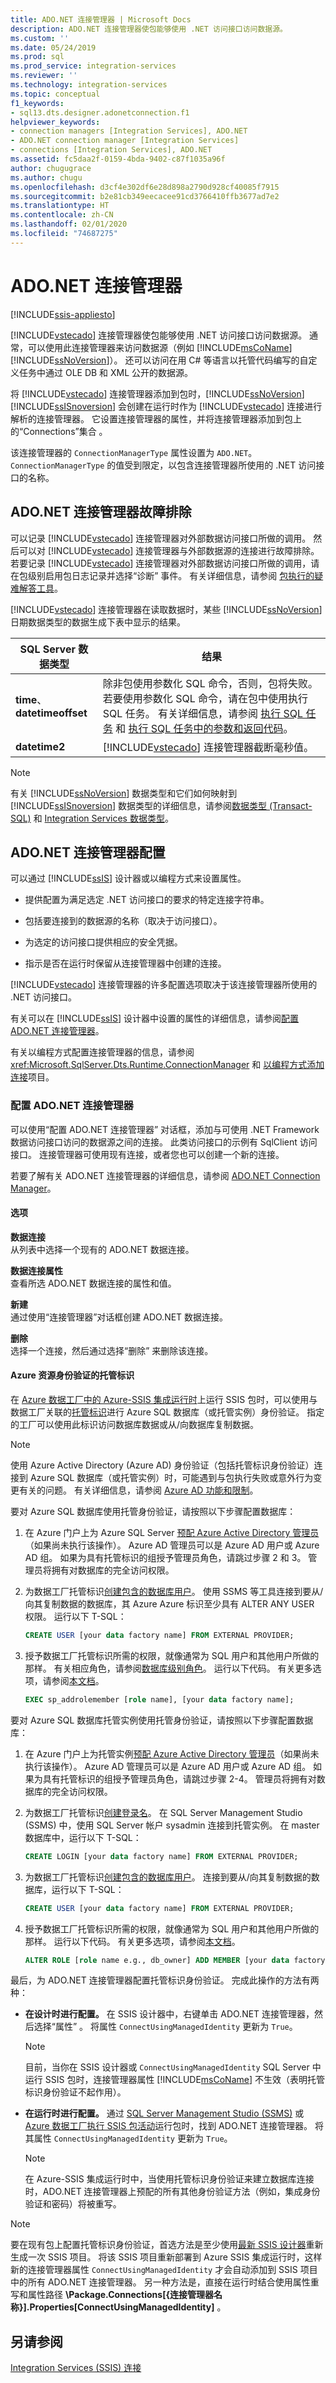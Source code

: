 ```yaml
---
title: ADO.NET 连接管理器 | Microsoft Docs
description: ADO.NET 连接管理器使包能够使用 .NET 访问接口访问数据源。
ms.custom: ''
ms.date: 05/24/2019
ms.prod: sql
ms.prod_service: integration-services
ms.reviewer: ''
ms.technology: integration-services
ms.topic: conceptual
f1_keywords:
- sql13.dts.designer.adonetconnection.f1
helpviewer_keywords:
- connection managers [Integration Services], ADO.NET
- ADO.NET connection manager [Integration Services]
- connections [Integration Services], ADO.NET
ms.assetid: fc5daa2f-0159-4bda-9402-c87f1035a96f
author: chugugrace
ms.author: chugu
ms.openlocfilehash: d3cf4e302df6e28d898a2790d928cf40085f7915
ms.sourcegitcommit: b2e81cb349eecacee91cd3766410ffb3677ad7e2
ms.translationtype: HT
ms.contentlocale: zh-CN
ms.lasthandoff: 02/01/2020
ms.locfileid: "74687275"
---
```

# <a name="adonet-connection-manager"></a>ADO.NET 连接管理器

[!INCLUDE[ssis-appliesto](../../includes/ssis-appliesto-ssvrpluslinux-asdb-asdw-xxx.md)]


[!INCLUDE[vstecado](../../includes/vstecado-md.md)] 连接管理器使包能够使用 .NET 访问接口访问数据源。 通常，可以使用此连接管理器来访问数据源（例如 [!INCLUDE[msCoName](../../includes/msconame-md.md)] [!INCLUDE[ssNoVersion](../../includes/ssnoversion-md.md)]）。 还可以访问在用 C# 等语言以托管代码编写的自定义任务中通过 OLE DB 和 XML 公开的数据源。  
  
将 [!INCLUDE[vstecado](../../includes/vstecado-md.md)] 连接管理器添加到包时，[!INCLUDE[ssNoVersion](../../includes/ssnoversion-md.md)] [!INCLUDE[ssISnoversion](../../includes/ssisnoversion-md.md)] 会创建在运行时作为 [!INCLUDE[vstecado](../../includes/vstecado-md.md)] 连接进行解析的连接管理器。 它设置连接管理器的属性，并将连接管理器添加到包上的“Connections”集合  。  
  
该连接管理器的 `ConnectionManagerType` 属性设置为 `ADO.NET`。 `ConnectionManagerType` 的值受到限定，以包含连接管理器所使用的 .NET 访问接口的名称。  
  
## <a name="adonet-connection-manager-troubleshooting"></a>ADO.NET 连接管理器故障排除  
可以记录 [!INCLUDE[vstecado](../../includes/vstecado-md.md)] 连接管理器对外部数据访问接口所做的调用。 然后可以对 [!INCLUDE[vstecado](../../includes/vstecado-md.md)] 连接管理器与外部数据源的连接进行故障排除。 若要记录 [!INCLUDE[vstecado](../../includes/vstecado-md.md)] 连接管理器对外部数据访问接口所做的调用，请在包级别启用包日志记录并选择“诊断”  事件。 有关详细信息，请参阅 [包执行的疑难解答工具](../../integration-services/troubleshooting/troubleshooting-tools-for-package-execution.md)。  
  
[!INCLUDE[vstecado](../../includes/vstecado-md.md)] 连接管理器在读取数据时，某些 [!INCLUDE[ssNoVersion](../../includes/ssnoversion-md.md)] 日期数据类型的数据生成下表中显示的结果。  
  
|SQL Server 数据类型|结果|  
|--------------------------|------------|  
|**time**、 **datetimeoffset**|除非包使用参数化 SQL 命令，否则，包将失败。 若要使用参数化 SQL 命令，请在包中使用执行 SQL 任务。 有关详细信息，请参阅 [执行 SQL 任务](../../integration-services/control-flow/execute-sql-task.md) 和 [执行 SQL 任务中的参数和返回代码](https://msdn.microsoft.com/library/a3ca65e8-65cf-4272-9a81-765a706b8663)。|  
|**datetime2**|[!INCLUDE[vstecado](../../includes/vstecado-md.md)] 连接管理器截断毫秒值。|  
  
> [!NOTE]  
>  有关 [!INCLUDE[ssNoVersion](../../includes/ssnoversion-md.md)] 数据类型和它们如何映射到 [!INCLUDE[ssISnoversion](../../includes/ssisnoversion-md.md)] 数据类型的详细信息，请参阅[数据类型 (Transact-SQL)](../../t-sql/data-types/data-types-transact-sql.md) 和 [Integration Services 数据类型](../../integration-services/data-flow/integration-services-data-types.md)。  
  
## <a name="adonet-connection-manager-configuration"></a>ADO.NET 连接管理器配置  
  
可以通过 [!INCLUDE[ssIS](../../includes/ssis-md.md)] 设计器或以编程方式来设置属性。  
  
-   提供配置为满足选定 .NET 访问接口的要求的特定连接字符串。  
  
-   包括要连接到的数据源的名称（取决于访问接口）。  
  
-   为选定的访问接口提供相应的安全凭据。  
  
-   指示是否在运行时保留从连接管理器中创建的连接。  
  
[!INCLUDE[vstecado](../../includes/vstecado-md.md)] 连接管理器的许多配置选项取决于该连接管理器所使用的 .NET 访问接口。  
  
有关可以在 [!INCLUDE[ssIS](../../includes/ssis-md.md)] 设计器中设置的属性的详细信息，请参阅[配置 ADO.NET 连接管理器](../../integration-services/connection-manager/configure-ado-net-connection-manager.md)。  
  
 有关以编程方式配置连接管理器的信息，请参阅 <xref:Microsoft.SqlServer.Dts.Runtime.ConnectionManager> 和 [以编程方式添加连接](../../integration-services/building-packages-programmatically/adding-connections-programmatically.md)项目。  
  
### <a name="configure-adonet-connection-manager"></a>配置 ADO.NET 连接管理器
可以使用“配置 ADO.NET 连接管理器”  对话框，添加与可使用 .NET Framework 数据访问接口访问的数据源之间的连接。 此类访问接口的示例有 SqlClient 访问接口。 连接管理器可使用现有连接，或者您也可以创建一个新的连接。  
  
 若要了解有关 ADO.NET 连接管理器的详细信息，请参阅 [ADO.NET Connection Manager](../../integration-services/connection-manager/ado-net-connection-manager.md)。  
  
#### <a name="options"></a>选项  
**数据连接**  
从列表中选择一个现有的 ADO.NET 数据连接。  
  
**数据连接属性**  
查看所选 ADO.NET 数据连接的属性和值。  
  
**新建**  
通过使用“连接管理器”对话框创建 ADO.NET 数据连接。   
  
**删除**  
选择一个连接，然后通过选择“删除”  来删除该连接。  
  
#### <a name="managed-identities-for-azure-resources-authentication"></a>Azure 资源身份验证的托管标识
在 [Azure 数据工厂中的 Azure-SSIS 集成运行时](https://docs.microsoft.com/azure/data-factory/concepts-integration-runtime#azure-ssis-integration-runtime)上运行 SSIS 包时，可以使用与数据工厂关联的[托管标识](https://docs.microsoft.com/azure/data-factory/connector-azure-sql-database#managed-identity)进行 Azure SQL 数据库（或托管实例）身份验证。 指定的工厂可以使用此标识访问数据库数据或从/向数据库复制数据。

> [!NOTE]
>  使用 Azure Active Directory (Azure AD) 身份验证（包括托管标识身份验证）连接到 Azure SQL 数据库（或托管实例）时，可能遇到与包执行失败或意外行为变更有关的问题。 有关详细信息，请参阅 [Azure AD 功能和限制](https://docs.microsoft.com/azure/sql-database/sql-database-aad-authentication#azure-ad-features-and-limitations)。

要对 Azure SQL 数据库使用托管身份验证，请按照以下步骤配置数据库：

1. 在 Azure 门户上为 Azure SQL Server [预配 Azure Active Directory 管理员](https://docs.microsoft.com/azure/sql-database/sql-database-aad-authentication-configure#provision-an-azure-active-directory-administrator-for-your-azure-sql-database-server)（如果尚未执行该操作）。 Azure AD 管理员可以是 Azure AD 用户或 Azure AD 组。 如果为具有托管标识的组授予管理员角色，请跳过步骤 2 和 3。 管理员将拥有对数据库的完全访问权限。

1. 为数据工厂托管标识[创建包含的数据库用户](https://docs.microsoft.com/azure/sql-database/sql-database-aad-authentication-configure#create-contained-database-users-in-your-database-mapped-to-azure-ad-identities)。 使用 SSMS 等工具连接到要从/向其复制数据的数据库，其 Azure Azure 标识至少具有 ALTER ANY USER 权限。 运行以下 T-SQL： 
    
    ```sql
    CREATE USER [your data factory name] FROM EXTERNAL PROVIDER;
    ```

1. 授予数据工厂托管标识所需的权限，就像通常为 SQL 用户和其他用户所做的那样。 有关相应角色，请参阅[数据库级别角色](https://docs.microsoft.com/sql/relational-databases/security/authentication-access/database-level-roles)。 运行以下代码。 有关更多选项，请参阅[本文档](https://docs.microsoft.com/sql/relational-databases/system-stored-procedures/sp-addrolemember-transact-sql)。

    ```sql
    EXEC sp_addrolemember [role name], [your data factory name];
    ```

要对 Azure SQL 数据库托管实例使用托管身份验证，请按照以下步骤配置数据库：
    
1. 在 Azure 门户上为托管实例[预配 Azure Active Directory 管理员](https://docs.microsoft.com/azure/sql-database/sql-database-aad-authentication-configure#provision-an-azure-active-directory-administrator-for-your-managed-instance)（如果尚未执行该操作）。 Azure AD 管理员可以是 Azure AD 用户或 Azure AD 组。 如果为具有托管标识的组授予管理员角色，请跳过步骤 2-4。 管理员将拥有对数据库的完全访问权限。

1. 为数据工厂托管标识[创建登录名](https://docs.microsoft.com/sql/t-sql/statements/create-login-transact-sql?view=azuresqldb-mi-current)。 在 SQL Server Management Studio (SSMS) 中，使用 SQL Server 帐户 sysadmin  连接到托管实例。 在 master  数据库中，运行以下 T-SQL：

    ```sql
    CREATE LOGIN [your data factory name] FROM EXTERNAL PROVIDER;
    ```

1. 为数据工厂托管标识[创建包含的数据库用户](https://docs.microsoft.com/azure/sql-database/sql-database-aad-authentication-configure#create-contained-database-users-in-your-database-mapped-to-azure-ad-identities)。 连接到要从/向其复制数据的数据库，运行以下 T-SQL： 
  
    ```sql
    CREATE USER [your data factory name] FROM EXTERNAL PROVIDER;
    ```

1. 授予数据工厂托管标识所需的权限，就像通常为 SQL 用户和其他用户所做的那样。 运行以下代码。 有关更多选项，请参阅[本文档](https://docs.microsoft.com/sql/t-sql/statements/alter-role-transact-sql?view=azuresqldb-mi-current)。

    ```sql
    ALTER ROLE [role name e.g., db_owner] ADD MEMBER [your data factory name];
    ```

最后，为 ADO.NET 连接管理器配置托管标识身份验证。 完成此操作的方法有两种：
    
- **在设计时进行配置。** 在 SSIS 设计器中，右键单击 ADO.NET 连接管理器，然后选择“属性”  。 将属性 `ConnectUsingManagedIdentity` 更新为 `True`。
    > [!NOTE]
    >  目前，当你在 SSIS 设计器或 `ConnectUsingManagedIdentity` SQL Server 中运行 SSIS 包时，连接管理器属性 [!INCLUDE[msCoName](../../includes/msconame-md.md)] 不生效（表明托管标识身份验证不起作用）。
    
- **在运行时进行配置。** 通过 [SQL Server Management Studio (SSMS)](https://docs.microsoft.com/sql/integration-services/ssis-quickstart-run-ssms) 或 [Azure 数据工厂执行 SSIS 包活动](https://docs.microsoft.com/azure/data-factory/how-to-invoke-ssis-package-ssis-activity)运行包时，找到 ADO.NET 连接管理器。 将其属性 `ConnectUsingManagedIdentity` 更新为 `True`。
    > [!NOTE]
    >  在 Azure-SSIS 集成运行时中，当使用托管标识身份验证来建立数据库连接时，ADO.NET 连接管理器上预配的所有其他身份验证方法（例如，集成身份验证和密码）将被重写。

> [!NOTE]
>  要在现有包上配置托管标识身份验证，首选方法是至少使用[最新 SSIS 设计器](https://docs.microsoft.com/sql/ssdt/download-sql-server-data-tools-ssdt)重新生成一次 SSIS 项目。 将该 SSIS 项目重新部署到 Azure SSIS 集成运行时，这样新的连接管理器属性 `ConnectUsingManagedIdentity` 才会自动添加到 SSIS 项目中的所有 ADO.NET 连接管理器。 另一种方法是，直接在运行时结合使用属性重写和属性路径 **\Package.Connections[{连接管理器名称}].Properties[ConnectUsingManagedIdentity]** 。

## <a name="see-also"></a>另请参阅  
 [Integration Services (SSIS) 连接](../../integration-services/connection-manager/integration-services-ssis-connections.md)  
  
  
